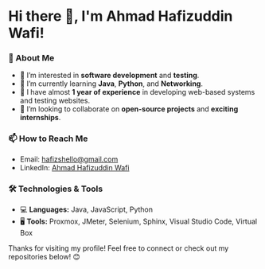 # Hi there 👋, I'm Ahmad Hafizuddin Wafi!

### 🚀 About Me
- 👀 I’m interested in **software development** and **testing**.
- 🌱 I’m currently learning **Java**, **Python**, and **Networking**.
- 💼 I have almost **1 year of experience** in developing web-based systems and testing websites.
- 💞️ I’m looking to collaborate on **open-source projects** and **exciting internships**.

### 📫 How to Reach Me
- Email: [hafizshello@gmail.com](mailto:hafizshello@gmail.com)
- LinkedIn: [Ahmad Hafizuddin Wafi](https://www.linkedin.com/in/hafizuddin-wafi-9a608b317/)

### 🛠️ Technologies & Tools
- 💻 **Languages:** Java, JavaScript, Python
- 🖥️ **Tools:** Proxmox, JMeter, Selenium, Sphinx, Visual Studio Code, Virtual Box

Thanks for visiting my profile! Feel free to connect or check out my repositories below! 😊
